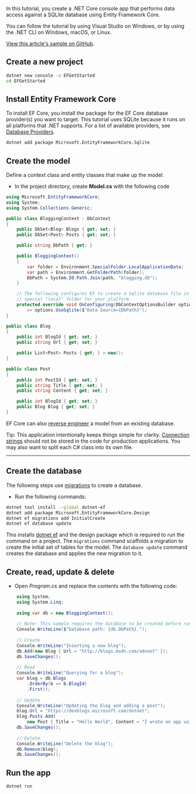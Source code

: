 In this tutorial, you create a .NET Core console app that performs data access against a SQLite database using Entity Framework Core.

You can follow the tutorial by using Visual Studio on Windows, or by using the .NET CLI on Windows, macOS, or Linux.

[View this article's sample on GitHub](https://github.com/dotnet/EntityFramework.Docs/tree/main/samples/core/GetStarted).
## Create a new project

```bash
dotnet new console -o EFGetStarted
cd EFGetStarted
```
## Install Entity Framework Core

To install EF Core, you install the package for the EF Core database provider(s) you want to target. This tutorial uses SQLite because it runs on all platforms that .NET supports. For a list of available providers, see [Database Providers](https://learn.microsoft.com/en-us/ef/core/providers/).

```bash
dotnet add package Microsoft.EntityFrameworkCore.Sqlite
```
## Create the model

Define a context class and entity classes that make up the model.
- In the project directory, create **Model.cs** with the following code

```c#
using Microsoft.EntityFrameworkCore;
using System;
using System.Collections.Generic;

public class BloggingContext : DbContext
{
    public DbSet<Blog> Blogs { get; set; }
    public DbSet<Post> Posts { get; set; }

    public string DbPath { get; }

    public BloggingContext()
    {
        var folder = Environment.SpecialFolder.LocalApplicationData;
        var path = Environment.GetFolderPath(folder);
        DbPath = System.IO.Path.Join(path, "blogging.db");
    }

    // The following configures EF to create a Sqlite database file in the
    // special "local" folder for your platform.
    protected override void OnConfiguring(DbContextOptionsBuilder options)
        => options.UseSqlite($"Data Source={DbPath}");
}

public class Blog
{
    public int BlogId { get; set; }
    public string Url { get; set; }

    public List<Post> Posts { get; } = new();
}

public class Post
{
    public int PostId { get; set; }
    public string Title { get; set; }
    public string Content { get; set; }

    public int BlogId { get; set; }
    public Blog Blog { get; set; }
}
```

EF Core can also [reverse engineer](https://learn.microsoft.com/en-us/ef/core/managing-schemas/scaffolding/) a model from an existing database.

Tip: This application intentionally keeps things simple for clarity. [Connection strings](https://learn.microsoft.com/en-us/ef/core/miscellaneous/connection-strings) should not be stored in the code for production applications. You may also want to split each C# class into its own file.

---
## Create the database

The following steps use [migrations](https://learn.microsoft.com/en-us/ef/core/managing-schemas/migrations/) to create a database.
- Run the following commands:

```bash
dotnet tool install --global dotnet-ef
dotnet add package Microsoft.EntityFrameworkCore.Design
dotnet ef migrations add InitialCreate
dotnet ef database update
```

This installs [dotnet ef](https://learn.microsoft.com/en-us/ef/core/cli/dotnet) and the design package which is required to run the command on a project. The `migrations` command scaffolds a migration to create the initial set of tables for the model. The `database update` command creates the database and applies the new migration to it.
## Create, read, update & delete
- Open _Program.cs_ and replace the contents with the following code:

```c#
    using System;
    using System.Linq;
    
    using var db = new BloggingContext();
    
    // Note: This sample requires the database to be created before running.
    Console.WriteLine($"Database path: {db.DbPath}.");
    
    // Create
    Console.WriteLine("Inserting a new blog");
    db.Add(new Blog { Url = "http://blogs.msdn.com/adonet" });
    db.SaveChanges();
    
    // Read
    Console.WriteLine("Querying for a blog");
    var blog = db.Blogs
        .OrderBy(b => b.BlogId)
        .First();
    
    // Update
    Console.WriteLine("Updating the blog and adding a post");
    blog.Url = "https://devblogs.microsoft.com/dotnet";
    blog.Posts.Add(
        new Post { Title = "Hello World", Content = "I wrote an app using EF Core!" });
    db.SaveChanges();
    
    // Delete
    Console.WriteLine("Delete the blog");
    db.Remove(blog);
    db.SaveChanges();
```
## Run the app

```bash
dotnet run
```